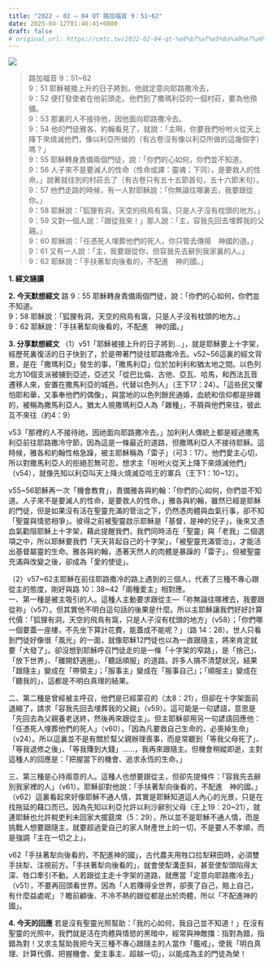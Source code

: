 ```yaml
---
title: "2022 – 02 – 04 QT 路加福音 9：51~62"
date: 2025-04-12T01:46:41+0800
draft: false
# original_url: https://cmtc.tw/2022-02-04-qt-%e8%b7%af%e5%8a%a0%e7%a6%8f%e9%9f%b3-9%ef%bc%9a5162
---
```


![](/images/qt.jpg)
> 路加福音 9：51\~62  
> 9：51 耶穌被接上升的日子將到，他就定意向耶路撒冷去，  
> 9：52 便打發使者在他前頭走。他們到了撒瑪利亞的一個村莊，要為他預備。  
> 9：53 那裏的人不接待他，因他面向耶路撒冷去。  
> 9：54 他的門徒雅各、約翰看見了，就說：「主啊，你要我們吩咐火從天上降下來燒滅他們，像以利亞所做的（有古卷沒有像以利亞所做的這幾個字）嗎？」  
> 9：55 耶穌轉身責備兩個門徒，說：「你們的心如何，你們並不知道。  
> 9：56 人子來不是要滅人的性命（性命或譯：靈魂；下同），是要救人的性命。」說著就往別的村莊去了（有古卷只有五十五節首句，五十六節末句）。  
> 9：57 他們走路的時候，有一人對耶穌說：「你無論往哪裏去，我要跟從你。」  
> 9：58 耶穌說：「狐狸有洞，天空的飛鳥有窩，只是人子沒有枕頭的地方。」  
> 9：59 又對一個人說：「跟從我來！」那人說：「主，容我先回去埋葬我的父親。」  
> 9：60 耶穌說：「任憑死人埋葬他們的死人，你只管去傳揚　神國的道。」  
> 9：61 又有一人說：「主，我要跟從你，但容我先去辭別我家裏的人。」  
> 9：62 耶穌說：「手扶著犁向後看的，不配進　神的國。」

**1. 經文誦讀**

**2.  今天默想經文**
路 9：55 耶穌轉身責備兩個門徒，說：「你們的心如何，你們並不知道。  
9：58 耶穌說：「狐狸有洞，天空的飛鳥有窩，只是人子沒有枕頭的地方。」  
9：62 耶穌說：「手扶著犁向後看的，不配進　神的國。」

**3. 分享默想經文**
（1）v51「耶穌被接上升的日子將到…」，就是耶穌要上十字架，經歷死裏復活的日子快到了，於是帶著門徒往耶路撒冷去。v52\~56這裏的經文背景，是在「撒瑪利亞」發生的事，「撒馬利亞」位於加利利和猶太地之間。以色列北方10個支派被擄到亞述，亞述又「從巴比倫、古他、亞瓦、哈馬，和西法瓦音遷移人來，安置在撒馬利亞的城邑，代替以色列人」（王下17：24）。「這些民又懼怕耶和華，又事奉他們的偶像」，與當地的以色列餘民通婚，血統和信仰都是摻雜的，被稱為撒馬利亞人。猶太人視撒瑪利亞人為「雜種」，不屑與他們來往，彼此互不來往（約4：9）

v53「那裡的人不接待祂，因祂面向耶路撒冷去。」加利利人傳統上都是經過撒馬利亞前往耶路撒冷守節，因為這是一條最近的道路，但撒瑪利亞人不接待耶穌。這時候，雅各和約翰性格急躁，被主耶穌稱為「雷子」（可3：17）。他們愛主心切，所以對撒馬利亞人的拒絕忍無可忍，想求主「吩咐火從天上降下來燒滅他們」（v54），就像先知以利亞叫天上降火燒滅亞哈王的軍兵（王下1：10\~12）。

v55\~56耶穌再一次「機會教育」，責備雅各與約翰：「你們的心如何，你們並不知道。人子來不是要滅人的性命，是要救人的性命。」雅各與約翰，雖然已經是耶穌的門徒，但是如果沒有活在聖靈充滿的管治之下，仍然憑肉體與血氣行事，卻不知「聖靈與情慾相爭」。彼得之前被聖靈啟示耶穌是「基督，是神的兒子」，後來又憑血氣勸阻耶穌上十字架，藉此提醒我們，我們同時活在「聖靈」與「老我」二個選項之中，所以耶穌要我們「天天背起自己的十字架」，「被聖靈充滿管治」，才能活出基督屬靈的生命。雅各與約翰，憑著天然人的肉體是暴躁的「雷子」，但被聖靈充滿與改變之後，卻成為「愛的使徒」。

（2）v57\~62主耶穌在前往耶路撒冷的路上遇到的三個人，代表了三種不專心跟從主的態度，剛好與路 10：38\~42「兩種愛主」相對應。  
一、第一種是被主吸引的人。這種人主動要求跟從主—「祢無論往哪裡去，我要跟從祢」（v57）。但其實他不明白這句話的後果是什麼。所以主耶穌讓我們好好計算代價：「狐狸有洞，天空的飛鳥有窩，只是人子沒有枕頭的地方」（v58）；「你們哪一個要蓋一座樓，不先坐下算計花費，能蓋成不能呢？」（路 14：28）。世人只看到門徒好像很「風光」的一面，就像耶穌12門徒也以為一直跟隨主，將來肯定就要「大發了」。卻沒想到耶穌呼召門徒走的是一條「十字架的窄路」，是「捨己」、「放下世界」、「離開舒適圈」、「聽話順服」的道路。許多人搞不清楚狀況，結果「跟隨主」變成在「帶領主」；「服事主」變成在「服事自己」；「順服主」變成在「聽我的」，這都是不明白真理的結果。

二、第二種是曾經被主呼召，他們是已經蒙召的（太8：21），但卻在十字架面前退縮了，請求「容我先回去埋葬我的父親」（v59）。這可能是一句諺語，意思是「先回去為父親養老送終，然後再來跟從主」。但主耶穌卻用另一句諺語回應他：「任憑死人埋葬他們的死人」（v60），「因為凡要救自己生命的，必喪掉生命」（v24）。所以這裏並不是有關於幫父親辦理喪事，而是常聽到「等我父母死了」、「等我退修之後」、「等我賺到大錢」……，我再來跟隨主。但機會稍縱即逝，主對這種人的回應是：「把握當下的機會、追求永恆的生命。」

三、第三種是心持兩意的人。這種人也想要跟從主，但卻先提條件：「容我先去辭別我家裡的人」（v61）。耶穌卻對他說：「手扶著犁向後看的，不配進　神的國。」（v62）這裏看起來好像耶穌不通人情，其實是耶穌知道這人內心的光景，只是在找拖延的藉口而已。因為先知以利亞允許以利沙辭別父母（王上19：20\~21），就連耶穌也允許稅吏利未回家大擺筵席（5：29），所以並不是耶穌不通人情，而是挑戰人想要跟隨主，就要超過愛自己的家人財產世上的一切，不是要人不孝順，而是強調「主在一切之上」。

v62「手扶著犁向後看的，不配進神的國」，古代農夫用牲口拉犁耕田時，必須雙手扶犁、注視前方。「手扶著犁向後看的」，就會使犁溝歪斜，甚至使犁頭陷得太深、牲口牽引不動。人若跟從主走十字架的道路，就應當「定意向耶路撒冷去」（v51），不要再回頭看世界。因為「人若賺得全世界，卻喪了自己，賠上自己，有什麼益處呢」？瞻前顧後、不冷不熱的跟從都是出於肉體，所以「不配進神的國」。

**4. 今天的回應**
若是沒有聖靈光照幫助：「我的心如何，我自己並不知道！」在沒有聖靈的光照中，我們就是活在肉體與情慾的黑暗中，經常與神敵擋：指對為錯，指錯為對！又求主幫助我把今天三種不專心跟隨主的人當作「鑑戒」，使我「明白真理、計算代價、把握機會、愛主事主、超越一切」，以能成為主的門徒為榮！
